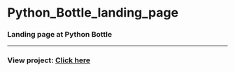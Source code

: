 # Python_Bottle_landing_page

### Landing page at Python Bottle

---

### View project: [Click here](https://kirephanov.github.io/Python_Bottle_landing_page/)
